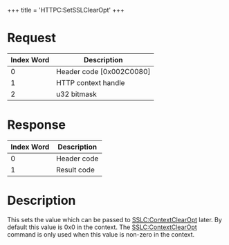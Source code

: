 +++
title = 'HTTPC:SetSSLClearOpt'
+++

# Request

| Index Word | Description                |
|------------|----------------------------|
| 0          | Header code \[0x002C0080\] |
| 1          | HTTP context handle        |
| 2          | u32 bitmask                |

# Response

| Index Word | Description |
|------------|-------------|
| 0          | Header code |
| 1          | Result code |

# Description

This sets the value which can be passed to
[SSLC:ContextClearOpt](SSLC:ContextClearOpt "wikilink") later. By
default this value is 0x0 in the context. The
[SSLC:ContextClearOpt](SSLC:ContextClearOpt "wikilink") command is only
used when this value is non-zero in the context.

